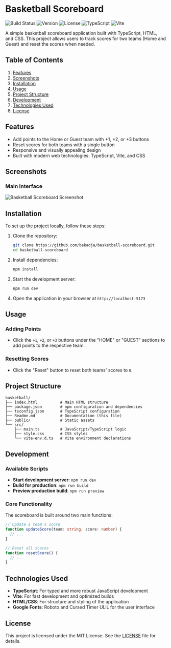 # Basketball Scoreboard

![Build Status](https://img.shields.io/badge/build-passing-brightgreen)
![Version](https://img.shields.io/badge/version-1.0.0-blue)
![License](https://img.shields.io/badge/license-MIT-lightgrey)
![TypeScript](https://img.shields.io/badge/TypeScript-5.0.2-3178c6)
![Vite](https://img.shields.io/badge/Vite-4.4.0-646cff)

A simple basketball scoreboard application built with TypeScript, HTML, and CSS. This project allows users to track scores for two teams (Home and Guest) and reset the scores when needed.

## Table of Contents

1. [Features](#features)
2. [Screenshots](#screenshots)
3. [Installation](#installation)
4. [Usage](#usage)
5. [Project Structure](#project-structure)
6. [Development](#development)
7. [Technologies Used](#technologies-used)
8. [License](#license)

## Features

- Add points to the Home or Guest team with +1, +2, or +3 buttons
- Reset scores for both teams with a single button
- Responsive and visually appealing design
- Built with modern web technologies: TypeScript, Vite, and CSS

## Screenshots

### Main Interface
![Basketball Scoreboard Screenshot]("./public/preview.png")

## Installation

To set up the project locally, follow these steps:

1. Clone the repository:
   ```bash
   git clone https://github.com/bakadja/basketball-scoreboard.git
   cd basketball-scoreboard
   ```

2. Install dependencies:
   ```bash
   npm install
   ```

3. Start the development server:
   ```bash
   npm run dev
   ```

4. Open the application in your browser at `http://localhost:5173`

## Usage

### Adding Points
- Click the `+1`, `+2`, or `+3` buttons under the "HOME" or "GUEST" sections to add points to the respective team.

### Resetting Scores
- Click the "Reset" button to reset both teams' scores to `0`.

## Project Structure

```
basketball/
├── index.html          # Main HTML structure
├── package.json        # npm configuration and dependencies
├── tsconfig.json       # TypeScript configuration
├── Readme.md           # Documentation (this file)
├── public/             # Static assets
└── src/
    ├── main.ts         # JavaScript/TypeScript logic
    ├── style.css       # CSS styles
    └── vite-env.d.ts   # Vite environment declarations
```

## Development

### Available Scripts

- **Start development server**: `npm run dev`
- **Build for production**: `npm run build`
- **Preview production build**: `npm run preview`

### Core Functionality

The scoreboard is built around two main functions:

```typescript
// Update a team's score
function updateScore(team: string, score: number) {
  // ...
}

// Reset all scores
function resetScore() {
  // ...
}
```

## Technologies Used

- **TypeScript**: For typed and more robust JavaScript development
- **Vite**: For fast development and optimized builds
- **HTML/CSS**: For structure and styling of the application
- **Google Fonts**: Roboto and Cursed Timer ULiL for the user interface

## License

This project is licensed under the MIT License. See the [LICENSE](LICENSE) file for details.